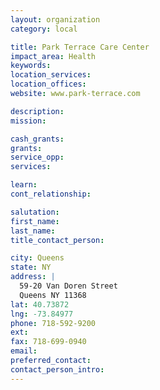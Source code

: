 ```yaml
---
layout: organization
category: local

title: Park Terrace Care Center
impact_area: Health
keywords: 
location_services: 
location_offices: 
website: www.park-terrace.com

description: 
mission: 

cash_grants: 
grants: 
service_opp: 
services: 

learn: 
cont_relationship: 

salutation: 
first_name: 
last_name: 
title_contact_person: 

city: Queens
state: NY
address: |
  59-20 Van Doren Street    
  Queens NY 11368
lat: 40.73872
lng: -73.84977
phone: 718-592-9200
ext: 
fax: 718-699-0940
email: 
preferred_contact: 
contact_person_intro: 
---
```


